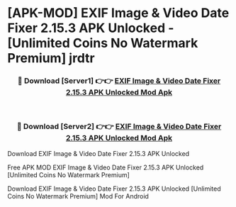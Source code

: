 # [APK-MOD] EXIF Image & Video Date Fixer 2.15.3 APK Unlocked - [Unlimited Coins No Watermark Premium] jrdtr



<div align="center">
<h3>🔴 Download [Server1] 👉👉 <a href="https://momento.my/?title=EXIF_Image_&_Video_Date_Fixer_2.15.3_APK_Unlocked">EXIF Image & Video Date Fixer 2.15.3 APK Unlocked Mod Apk</a></h3><br>

<h3>🔴 Download [Server2] 👉👉 <a href="https://momento.my/?title=EXIF_Image_&_Video_Date_Fixer_2.15.3_APK_Unlocked">EXIF Image & Video Date Fixer 2.15.3 APK Unlocked Mod Apk</a></h3>
</div>



Download EXIF Image & Video Date Fixer 2.15.3 APK Unlocked 

Free APK MOD EXIF Image & Video Date Fixer 2.15.3 APK Unlocked [Unlimited Coins No Watermark Premium]

Download EXIF Image & Video Date Fixer 2.15.3 APK Unlocked [Unlimited Coins No Watermark Premium] Mod For Android
